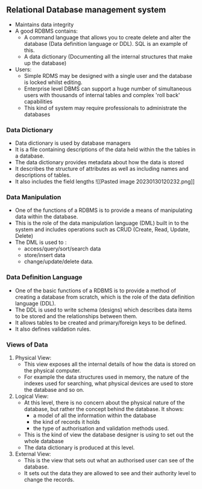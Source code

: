 ## Relational Database management system
- Maintains data integrity
- A good RDBMS contains:
	- A command language that allows you to create delete and alter the database (Data definition language or DDL). SQL is an example of this.
	- A data dictionary (Documenting all the internal structures that make up the database)
- Users:
	- Simple RDMS may be designed with a single user and the database is locked whilst editing.
	- Enterprise level DBMS can support a huge number of simultaneous users with thousands of internal tables and complex 'roll back' capabilities
	- This kind of system may require professionals to administrate the databases
### Data Dictionary
- Data dictionary is used by database managers
- It is a file containing descriptions of the data held within the the tables in a database.
- The data dictionary provides metadata about how the data is stored
- It describes the structure of attributes as well as including names and descriptions of tables.
- It also includes the field lengths
![[Pasted image 20230130120232.png]]

### Data Manipulation
- One of the functions of a RDBMS is to provide a means of manipulating data within the database. 
- This is the role of the data manipulation language (DML) built in to the system and includes operations such as CRUD (Create, Read, Update, Delete)
- The DML is used to :
	- access/query/sort/search data
	- store/insert data
	- change/update/delete data.

### Data Definition Language
- One of the basic functions of a RDBMS is to provide a method of creating a database from scratch, which is the role of the data definition language (DDL). 
- The DDL is used to write schema (designs) which describes data items to be stored and the relationships between them.
- It allows tables to be created and primary/foreign keys to be defined.
- It also defines validation rules.

### Views of Data
1. Physical View:
	- This view exposes all the internal details of how the data is stored on the physical computer. 
	- For example the data structures used in memory, the nature of the indexes used for searching, what physical devices are used to store the database and so on.
2. Logical View:
	- At this level, there is no concern about the physical nature of the database, but rather the concept behind the database. It shows:
		- a model of all the information within the database
		- the kind of records it holds
		- the type of authorisation and validation methods used.
	- This is the kind of view the database designer is using to set out the whole database
	- The data dictionary is produced at this level.
3. External View:
	- This is the view that sets out what an authorised user can see of the database. 
	- It sets out the data they are allowed to see and their authority level to change the records. 